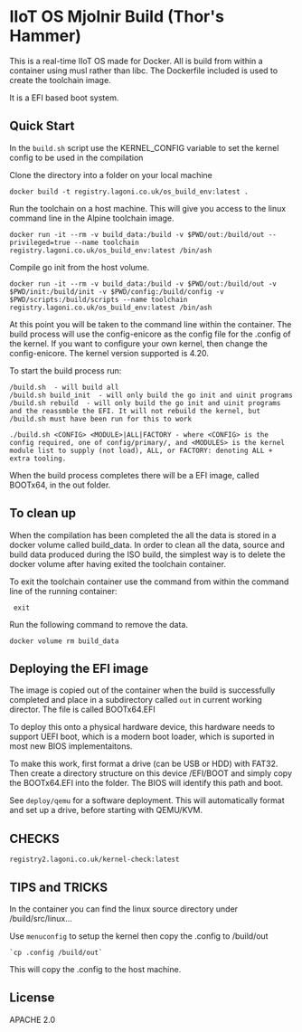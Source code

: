 # IIoT OS Mjolnir Build (Thor's Hammer)
This is a real-time IIoT OS made for Docker. All is build from within a container using musl rather than libc. The Dockerfile included is used to create the toolchain image. 

It is a EFI based boot system.

## Quick Start

In the `build.sh` script use the KERNEL_CONFIG variable to set the kernel config to be used in the compilation 

Clone the directory into a folder on your local machine

    docker build -t registry.lagoni.co.uk/os_build_env:latest .

Run the toolchain on a host machine. This will give you access to the linux command line in the Alpine toolchain image. 

    docker run -it --rm -v build_data:/build -v $PWD/out:/build/out --privileged=true --name toolchain registry.lagoni.co.uk/os_build_env:latest /bin/ash

Compile go init from the host volume. 

    docker run -it --rm -v build_data:/build -v $PWD/out:/build/out -v $PWD/init:/build/init -v $PWD/config:/build/config -v $PWD/scripts:/build/scripts --name toolchain registry.lagoni.co.uk/os_build_env:latest /bin/ash

At this point you will be taken to the command line within the container. The build process will use the config-enicore as the config file for the .config of the kernel. If you want to configure your own kernel, then change the config-enicore. The kernel version supported is 4.20. 
  
To start the build process run:
  
    /build.sh  - will build all
    /build.sh build_init  - will only build the go init and uinit programs
    /build.sh rebuild  - will only build the go init and uinit programs and the reassmble the EFI. It will not rebuild the kernel, but /build.sh must have been run for this to work

    ./build.sh <CONFIG> <MODULE>|ALL|FACTORY - where <CONFIG> is the config required, one of config/primary/, and <MODULES> is the kernel module list to supply (not load), ALL, or FACTORY: denoting ALL + extra tooling.

When the build process completes there will be a EFI image, called BOOTx64, in the out folder. 
        
## To clean up

When the compilation has been completed the all the data is stored in a docker volume called build_data. In order to clean all the data, source and build data produced during the ISO build, the simplest way is to delete the docker volume after having exited the toolchain container. 

To exit the toolchain container use the command from within the command line of the running container:

     exit

Run the following command to remove the data.

    docker volume rm build_data

## Deploying the EFI image

The image is copied out of the container when the build is successfully completed and place in a subdirectory called `out` in current working director. The file is called BOOTx64.EFI

To deploy this onto a physical hardware device, this hardware needs to support UEFI boot, which is a modern boot loader, which is suported in most new BIOS implementaitons. 

To make this work, first format a drive (can be USB or HDD) with FAT32. Then create a directory structure on this device /EFI/BOOT and simply copy the BOOTx64.EFI into the folder. The BIOS will identify this path and boot.

See `deploy/qemu` for a software deployment. This will automatically format and set up a drive, before starting with QEMU/KVM.

## CHECKS

`registry2.lagoni.co.uk/kernel-check:latest`

## TIPS and TRICKS

In the container you can find the linux source directory under /build/src/linux... 

Use `menuconfig` to setup the kernel then copy the .config to /build/out 

    `cp .config /build/out`

This will copy the .config to the host machine.

## License
APACHE 2.0
